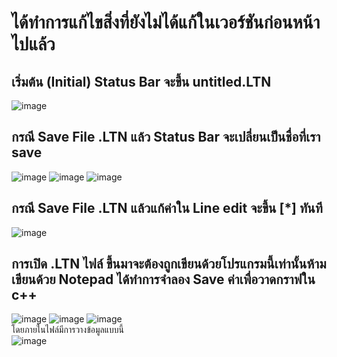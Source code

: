 # ได้ทำการแก้ไขสิ่งที่ยังไม่ได้แก้ในเวอร์ชันก่อนหน้าไปแล้ว
## **เริ่มต้น (Initial) Status Bar จะขึ้น untitled.LTN**
![image](https://user-images.githubusercontent.com/81642936/154917803-181da15f-80d1-4d0f-b4f8-df95ae8532ee.png)
## กรณี Save File .LTN แล้ว Status Bar จะเปลี่ยนเป็นชื่อที่เรา save
![image](https://user-images.githubusercontent.com/81642936/154918033-a6cede73-350a-4014-85b0-81ec533b8ff3.png)
![image](https://user-images.githubusercontent.com/81642936/154918158-48e4b655-933a-4f28-8856-2b1baf12f58a.png)
![image](https://user-images.githubusercontent.com/81642936/154918218-d2719b6c-105b-4a95-a110-d3a3388e9653.png)
## กรณี Save File .LTN แล้วแก้ค่าใน Line edit จะขึ้น [*] ทันที
![image](https://user-images.githubusercontent.com/81642936/154918282-7a2b1f59-5c9d-4da2-b717-12817b6eaa5c.png)
## การเปิด .LTN ไฟล์ ขึ้นมาจะต้องถูกเขียนด้วยโปรแกรมนี้เท่านั้นห้ามเขียนด้วย Notepad ได้ทำการจำลอง Save ค่าเพื่อวาดกราฟใน c++
![image](https://user-images.githubusercontent.com/81642936/154918882-b1e494c8-082f-48e1-81c6-79d85cae3f4a.png)
![image](https://user-images.githubusercontent.com/81642936/154919059-1c2d459d-ab53-45ba-a6ff-7c04775d2bc1.png)
![image](https://user-images.githubusercontent.com/81642936/154919135-e014a945-b59f-4b0d-9afe-795d3b5633fd.png)</br>
โดยภายในไฟล์มีการวางข้อมูลแบบนี้</br>
![image](https://user-images.githubusercontent.com/81642936/154919291-d9069c55-bf7d-4efd-b7b0-43b212cf71d1.png)
